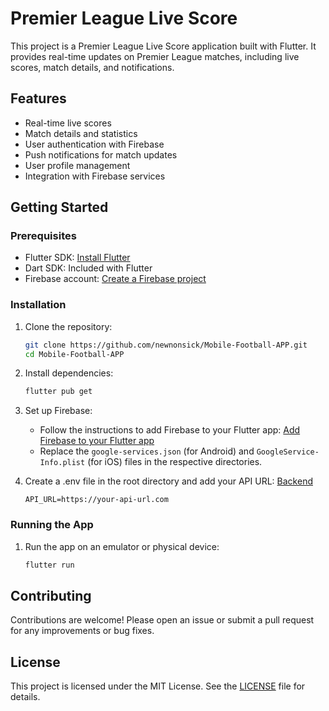
# Premier League Live Score

This project is a Premier League Live Score application built with Flutter. It provides real-time updates on Premier League matches, including live scores, match details, and notifications.

## Features

- Real-time live scores
- Match details and statistics
- User authentication with Firebase
- Push notifications for match updates
- User profile management
- Integration with Firebase services

## Getting Started

### Prerequisites

- Flutter SDK: [Install Flutter](https://flutter.dev/docs/get-started/install)
- Dart SDK: Included with Flutter
- Firebase account: [Create a Firebase project](https://firebase.google.com/)

### Installation

1. Clone the repository:
   ```sh
   git clone https://github.com/newnonsick/Mobile-Football-APP.git
   cd Mobile-Football-APP
   ```

2. Install dependencies:
   ```sh
   flutter pub get
   ```

3. Set up Firebase:
   - Follow the instructions to add Firebase to your Flutter app: [Add Firebase to your Flutter app](https://firebase.google.com/docs/flutter/setup)
   - Replace the `google-services.json` (for Android) and `GoogleService-Info.plist` (for iOS) files in the respective directories.

4. Create a .env file in the root directory and add your API URL: [Backend](https://github.com/newnonsick/Football-APP-Backend)
   ```env
   API_URL=https://your-api-url.com
   ```

### Running the App

1. Run the app on an emulator or physical device:
   ```sh
   flutter run
   ```


## Contributing

Contributions are welcome! Please open an issue or submit a pull request for any improvements or bug fixes.

## License

This project is licensed under the MIT License. See the [LICENSE](LICENSE) file for details.